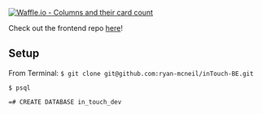 [![Waffle.io - Columns and their card count](https://badge.waffle.io/ryan-mcneil/inTouch-BE.svg?columns=all)](https://waffle.io/ryan-mcneil/inTouch-BE)

Check out the frontend repo [here](https://github.com/Dhanciles/inTouch-FE)!

## Setup

From Terminal:
`$ git clone git@github.com:ryan-mcneil/inTouch-BE.git`

`$ psql`

`=# CREATE DATABASE in_touch_dev`
